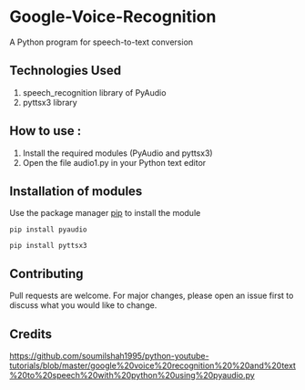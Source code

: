 # Google-Voice-Recognition
A Python program for speech-to-text conversion

## Technologies Used 
1. speech_recognition library of PyAudio
2. pyttsx3 library

## How to use :
1. Install the required modules (PyAudio and pyttsx3)
2. Open the file audio1.py in your Python text editor

## Installation of modules 
Use the package manager [pip](https://pip.pypa.io/en/stable/) to install the module
```
pip install pyaudio
```
```
pip install pyttsx3
```

## Contributing
Pull requests are welcome. For major changes, please open an issue first to discuss what you would like to change.

## Credits
https://github.com/soumilshah1995/python-youtube-tutorials/blob/master/google%20voice%20recognition%20%20and%20text%20to%20speech%20with%20python%20using%20pyaudio.py
